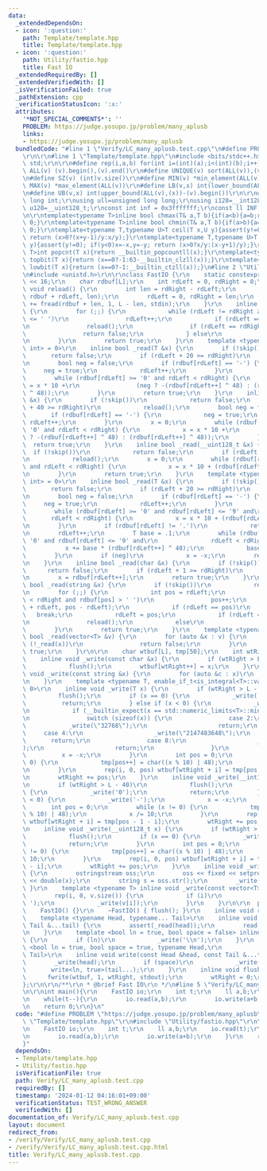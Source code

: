 ```yaml
---
data:
  _extendedDependsOn:
  - icon: ':question:'
    path: Template/template.hpp
    title: Template/template.hpp
  - icon: ':question:'
    path: Utility/fastio.hpp
    title: Fast IO
  _extendedRequiredBy: []
  _extendedVerifiedWith: []
  _isVerificationFailed: true
  _pathExtension: cpp
  _verificationStatusIcon: ':x:'
  attributes:
    '*NOT_SPECIAL_COMMENTS*': ''
    PROBLEM: https://judge.yosupo.jp/problem/many_aplusb
    links:
    - https://judge.yosupo.jp/problem/many_aplusb
  bundledCode: "#line 1 \"Verify/LC_many_aplusb.test.cpp\"\n#define PROBLEM \"https://judge.yosupo.jp/problem/many_aplusb\"\
    \r\n\r\n#line 1 \"Template/template.hpp\"\n#include <bits/stdc++.h>\r\nusing namespace\
    \ std;\r\n\r\n#define rep(i,a,b) for(int i=(int)(a);i<(int)(b);i++)\r\n#define\
    \ ALL(v) (v).begin(),(v).end()\r\n#define UNIQUE(v) sort(ALL(v)),(v).erase(unique(ALL(v)),(v).end())\r\
    \n#define SZ(v) (int)v.size()\r\n#define MIN(v) *min_element(ALL(v))\r\n#define\
    \ MAX(v) *max_element(ALL(v))\r\n#define LB(v,x) int(lower_bound(ALL(v),(x))-(v).begin())\r\
    \n#define UB(v,x) int(upper_bound(ALL(v),(x))-(v).begin())\r\n\r\nusing ll=long\
    \ long int;\r\nusing ull=unsigned long long;\r\nusing i128=__int128_t;\r\nusing\
    \ u128=__uint128_t;\r\nconst int inf = 0x3fffffff;\r\nconst ll INF = 0x1fffffffffffffff;\r\
    \n\r\ntemplate<typename T>inline bool chmax(T& a,T b){if(a<b){a=b;return 1;}return\
    \ 0;}\r\ntemplate<typename T>inline bool chmin(T& a,T b){if(a>b){a=b;return 1;}return\
    \ 0;}\r\ntemplate<typename T,typename U>T ceil(T x,U y){assert(y!=0); if(y<0)x=-x,y=-y;\
    \ return (x>0?(x+y-1)/y:x/y);}\r\ntemplate<typename T,typename U>T floor(T x,U\
    \ y){assert(y!=0); if(y<0)x=-x,y=-y; return (x>0?x/y:(x-y+1)/y);}\r\ntemplate<typename\
    \ T>int popcnt(T x){return __builtin_popcountll(x);}\r\ntemplate<typename T>int\
    \ topbit(T x){return (x==0?-1:63-__builtin_clzll(x));}\r\ntemplate<typename T>int\
    \ lowbit(T x){return (x==0?-1:__builtin_ctzll(x));}\n#line 2 \"Utility/fastio.hpp\"\
    \n#include <unistd.h>\r\n\r\nclass FastIO {\r\n    static constexpr int L = 1\
    \ << 16;\r\n    char rdbuf[L];\r\n    int rdLeft = 0, rdRight = 0;\r\n    inline\
    \ void reload() {\r\n        int len = rdRight - rdLeft;\r\n        memmove(rdbuf,\
    \ rdbuf + rdLeft, len);\r\n        rdLeft = 0, rdRight = len;\r\n        rdRight\
    \ += fread(rdbuf + len, 1, L - len, stdin);\r\n    }\r\n    inline bool skip()\
    \ {\r\n        for (;;) {\r\n            while (rdLeft != rdRight and rdbuf[rdLeft]\
    \ <= ' ')\r\n                rdLeft++;\r\n            if (rdLeft == rdRight) {\r\
    \n                reload();\r\n                if (rdLeft == rdRight)\r\n    \
    \                return false;\r\n            } else\r\n                break;\r\
    \n        }\r\n        return true;\r\n    }\r\n    template <typename T, enable_if_t<is_integral<T>::value,\
    \ int> = 0>\r\n    inline bool _read(T &x) {\r\n        if (!skip())\r\n     \
    \       return false;\r\n        if (rdLeft + 20 >= rdRight)\r\n            reload();\r\
    \n        bool neg = false;\r\n        if (rdbuf[rdLeft] == '-') {\r\n       \
    \     neg = true;\r\n            rdLeft++;\r\n        }\r\n        x = 0;\r\n\
    \        while (rdbuf[rdLeft] >= '0' and rdLeft < rdRight) {\r\n            x\
    \ = x * 10 +\r\n                (neg ? -(rdbuf[rdLeft++] ^ 48) : (rdbuf[rdLeft++]\
    \ ^ 48));\r\n        }\r\n        return true;\r\n    }\r\n    inline bool _read(__int128_t\
    \ &x) {\r\n        if (!skip())\r\n            return false;\r\n        if (rdLeft\
    \ + 40 >= rdRight)\r\n            reload();\r\n        bool neg = false;\r\n \
    \       if (rdbuf[rdLeft] == '-') {\r\n            neg = true;\r\n           \
    \ rdLeft++;\r\n        }\r\n        x = 0;\r\n        while (rdbuf[rdLeft] >=\
    \ '0' and rdLeft < rdRight) {\r\n            x = x * 10 +\r\n                (neg\
    \ ? -(rdbuf[rdLeft++] ^ 48) : (rdbuf[rdLeft++] ^ 48));\r\n        }\r\n      \
    \  return true;\r\n    }\r\n    inline bool _read(__uint128_t &x) {\r\n      \
    \  if (!skip())\r\n            return false;\r\n        if (rdLeft + 40 >= rdRight)\r\
    \n            reload();\r\n        x = 0;\r\n        while (rdbuf[rdLeft] >= '0'\
    \ and rdLeft < rdRight) {\r\n            x = x * 10 + (rdbuf[rdLeft++] ^ 48);\r\
    \n        }\r\n        return true;\r\n    }\r\n    template <typename T, enable_if_t<is_floating_point<T>::value,\
    \ int> = 0>\r\n    inline bool _read(T &x) {\r\n        if (!skip())\r\n     \
    \       return false;\r\n        if (rdLeft + 20 >= rdRight)\r\n            reload();\r\
    \n        bool neg = false;\r\n        if (rdbuf[rdLeft] == '-') {\r\n       \
    \     neg = true;\r\n            rdLeft++;\r\n        }\r\n        x = 0;\r\n\
    \        while (rdbuf[rdLeft] >= '0' and rdbuf[rdLeft] <= '9' and\r\n        \
    \       rdLeft < rdRight) {\r\n            x = x * 10 + (rdbuf[rdLeft++] ^ 48);\r\
    \n        }\r\n        if (rdbuf[rdLeft] != '.')\r\n            return true;\r\
    \n        rdLeft++;\r\n        T base = .1;\r\n        while (rdbuf[rdLeft] >=\
    \ '0' and rdbuf[rdLeft] <= '9' and\r\n               rdLeft < rdRight) {\r\n \
    \           x += base * (rdbuf[rdLeft++] ^ 48);\r\n            base *= .1;\r\n\
    \        }\r\n        if (neg)\r\n            x = -x;\r\n        return true;\r\
    \n    }\r\n    inline bool _read(char &x) {\r\n        if (!skip())\r\n      \
    \      return false;\r\n        if (rdLeft + 1 >= rdRight)\r\n            reload();\r\
    \n        x = rdbuf[rdLeft++];\r\n        return true;\r\n    }\r\n    inline\
    \ bool _read(string &x) {\r\n        if (!skip())\r\n            return false;\r\
    \n        for (;;) {\r\n            int pos = rdLeft;\r\n            while (pos\
    \ < rdRight and rdbuf[pos] > ' ')\r\n                pos++;\r\n            x.append(rdbuf\
    \ + rdLeft, pos - rdLeft);\r\n            if (rdLeft == pos)\r\n             \
    \   break;\r\n            rdLeft = pos;\r\n            if (rdLeft == rdRight)\r\
    \n                reload();\r\n            else\r\n                break;\r\n\
    \        }\r\n        return true;\r\n    }\r\n    template <typename T> inline\
    \ bool _read(vector<T> &v) {\r\n        for (auto &x : v) {\r\n            if\
    \ (!_read(x))\r\n                return false;\r\n        }\r\n        return\
    \ true;\r\n    }\r\n\r\n    char wtbuf[L], tmp[50];\r\n    int wtRight = 0;\r\n\
    \    inline void _write(const char &x) {\r\n        if (wtRight > L - 32)\r\n\
    \            flush();\r\n        wtbuf[wtRight++] = x;\r\n    }\r\n    inline\
    \ void _write(const string &x) {\r\n        for (auto &c : x)\r\n            _write(c);\r\
    \n    }\r\n    template <typename T, enable_if_t<is_integral<T>::value, int> =\
    \ 0>\r\n    inline void _write(T x) {\r\n        if (wtRight > L - 32)\r\n   \
    \         flush();\r\n        if (x == 0) {\r\n            _write('0');\r\n  \
    \          return;\r\n        } else if (x < 0) {\r\n            _write('-');\r\
    \n            if (__builtin_expect(x == std::numeric_limits<T>::min(), 0)) {\r\
    \n                switch (sizeof(x)) {\r\n                case 2:\r\n        \
    \            _write(\"32768\");\r\n                    return;\r\n           \
    \     case 4:\r\n                    _write(\"2147483648\");\r\n             \
    \       return;\r\n                case 8:\r\n                    _write(\"9223372036854775808\"\
    );\r\n                    return;\r\n                }\r\n            }\r\n  \
    \          x = -x;\r\n        }\r\n        int pos = 0;\r\n        while (x !=\
    \ 0) {\r\n            tmp[pos++] = char((x % 10) | 48);\r\n            x /= 10;\r\
    \n        }\r\n        rep(i, 0, pos) wtbuf[wtRight + i] = tmp[pos - 1 - i];\r\
    \n        wtRight += pos;\r\n    }\r\n    inline void _write(__int128_t x) {\r\
    \n        if (wtRight > L - 40)\r\n            flush();\r\n        if (x == 0)\
    \ {\r\n            _write('0');\r\n            return;\r\n        } else if (x\
    \ < 0) {\r\n            _write('-');\r\n            x = -x;\r\n        }\r\n \
    \       int pos = 0;\r\n        while (x != 0) {\r\n            tmp[pos++] = char((x\
    \ % 10) | 48);\r\n            x /= 10;\r\n        }\r\n        rep(i, 0, pos)\
    \ wtbuf[wtRight + i] = tmp[pos - 1 - i];\r\n        wtRight += pos;\r\n    }\r\
    \n    inline void _write(__uint128_t x) {\r\n        if (wtRight > L - 40)\r\n\
    \            flush();\r\n        if (x == 0) {\r\n            _write('0');\r\n\
    \            return;\r\n        }\r\n        int pos = 0;\r\n        while (x\
    \ != 0) {\r\n            tmp[pos++] = char((x % 10) | 48);\r\n            x /=\
    \ 10;\r\n        }\r\n        rep(i, 0, pos) wtbuf[wtRight + i] = tmp[pos - 1\
    \ - i];\r\n        wtRight += pos;\r\n    }\r\n    inline void _write(double x)\
    \ {\r\n        ostringstream oss;\r\n        oss << fixed << setprecision(15)\
    \ << double(x);\r\n        string s = oss.str();\r\n        _write(s);\r\n   \
    \ }\r\n    template <typename T> inline void _write(const vector<T> &v) {\r\n\
    \        rep(i, 0, v.size()) {\r\n            if (i)\r\n                _write('\
    \ ');\r\n            _write(v[i]);\r\n        }\r\n    }\r\n\r\n  public:\r\n\
    \    FastIO() {}\r\n    ~FastIO() { flush(); }\r\n    inline void read() {}\r\n\
    \    template <typename Head, typename... Tail>\r\n    inline void read(Head &head,\
    \ Tail &...tail) {\r\n        assert(_read(head));\r\n        read(tail...);\r\
    \n    }\r\n    template <bool ln = true, bool space = false> inline void write()\
    \ {\r\n        if (ln)\r\n            _write('\\n');\r\n    }\r\n    template\
    \ <bool ln = true, bool space = true, typename Head,\r\n              typename...\
    \ Tail>\r\n    inline void write(const Head &head, const Tail &...tail) {\r\n\
    \        _write(head);\r\n        if (space)\r\n            _write(' ');\r\n \
    \       write<ln, true>(tail...);\r\n    }\r\n    inline void flush() {\r\n  \
    \      fwrite(wtbuf, 1, wtRight, stdout);\r\n        wtRight = 0;\r\n    }\r\n\
    };\r\n\r\n/**\r\n * @brief Fast IO\r\n */\n#line 5 \"Verify/LC_many_aplusb.test.cpp\"\
    \n\r\nint main(){\r\n    FastIO io;\r\n    int t;\r\n    ll a,b;\r\n    io.read(t);\r\
    \n    while(t--){\r\n        io.read(a,b);\r\n        io.write(a+b);\r\n    }\r\
    \n    return 0;\r\n}\n"
  code: "#define PROBLEM \"https://judge.yosupo.jp/problem/many_aplusb\"\r\n\r\n#include\
    \ \"Template/template.hpp\"\r\n#include \"Utility/fastio.hpp\"\r\n\r\nint main(){\r\
    \n    FastIO io;\r\n    int t;\r\n    ll a,b;\r\n    io.read(t);\r\n    while(t--){\r\
    \n        io.read(a,b);\r\n        io.write(a+b);\r\n    }\r\n    return 0;\r\n\
    }"
  dependsOn:
  - Template/template.hpp
  - Utility/fastio.hpp
  isVerificationFile: true
  path: Verify/LC_many_aplusb.test.cpp
  requiredBy: []
  timestamp: '2024-01-12 04:16:01+09:00'
  verificationStatus: TEST_WRONG_ANSWER
  verifiedWith: []
documentation_of: Verify/LC_many_aplusb.test.cpp
layout: document
redirect_from:
- /verify/Verify/LC_many_aplusb.test.cpp
- /verify/Verify/LC_many_aplusb.test.cpp.html
title: Verify/LC_many_aplusb.test.cpp
---
```

